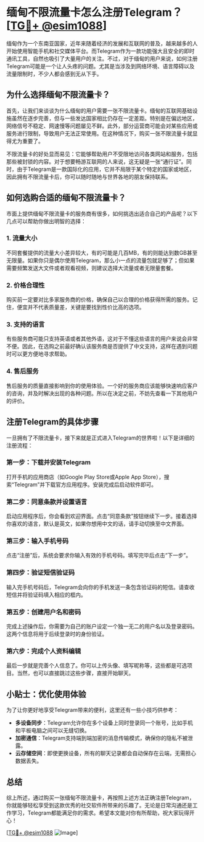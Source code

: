 # 缅甸不限流量卡怎么注册Telegram？[[TG💪+ @esim1088](https://t.me/s/esim1088)]

缅甸作为一个东南亚国家，近年来随着经济的发展和互联网的普及，越来越多的人开始使用智能手机和社交媒体平台。而Telegram作为一款功能强大且安全的即时通讯工具，自然也吸引了大量用户的关注。不过，对于缅甸的用户来说，如何注册Telegram可能是一个让人头疼的问题。尤其是当涉及到网络环境、语言障碍以及流量限制时，不少人都会感到无从下手。

## 为什么选择缅甸不限流量卡？

首先，让我们来谈谈为什么缅甸的用户需要一张不限流量卡。缅甸的互联网基础设施虽然在逐步完善，但与一些发达国家相比仍存在一定差距。特别是在偏远地区，网络信号不稳定、网速慢等问题屡见不鲜。此外，部分运营商可能会对某些应用或服务进行限制，导致用户无法正常使用。在这种情况下，购买一张不限流量卡就显得尤为重要了。

不限流量卡的好处显而易见：它能够帮助用户不受限地访问各类网站和服务，包括那些被封锁的内容。对于想要畅游互联网的人来说，这无疑是一张“通行证”。同时，由于Telegram是一款国际化的应用，它并不局限于某个特定的国家或地区，因此拥有不限流量卡后，你可以随时随地与世界各地的朋友保持联系。

## 如何选购合适的缅甸不限流量卡？

市面上提供缅甸不限流量卡的服务商有很多，如何挑选出适合自己的产品呢？以下几点可以帮助你做出明智的选择：

### 1. **流量大小**
   不同套餐提供的流量大小差异较大，有的可能是几百MB，有的则能达到数GB甚至无限量。如果你只是偶尔使用Telegram，那么小一点的流量包就足够了；但如果需要频繁发送大文件或者观看视频，则建议选择大流量或者无限量套餐。

### 2. **价格合理性**
   购买前一定要对比多家服务商的价格，确保自己以合理的价格获得所需的服务。记住，便宜并不代表质量差，关键是要找到性价比高的选项。

### 3. **支持的语言**
   有些服务商可能只支持英语或者其他外语，这对于不懂这些语言的用户来说会非常不便。因此，在选购之前最好确认该服务商是否提供了中文支持，这样在遇到问题时可以更方便地寻求帮助。

### 4. **售后服务**
   售后服务的质量直接影响到你的使用体验。一个好的服务商应该能够快速响应客户的咨询，并及时解决出现的各种问题。所以在决定之前，不妨先查看一下其他用户的评价。

## 注册Telegram的具体步骤

一旦拥有了不限流量卡，接下来就是正式进入Telegram的世界啦！以下是详细的注册流程：

### 第一步：下载并安装Telegram
   打开手机的应用商店（如Google Play Store或Apple App Store），搜索“Telegram”并下载官方应用程序。安装完成后启动软件即可。

### 第二步：同意条款并设置语言
   启动应用程序后，你会看到欢迎界面。点击“同意条款”按钮继续下一步。接着选择你喜欢的语言，默认是英文，如果你想用中文的话，请手动切换至中文界面。

### 第三步：输入手机号码
   点击“注册”后，系统会要求你输入有效的手机号码。填写完毕后点击“下一步”。

### 第四步：验证短信验证码
   输入完手机号码后，Telegram会向你的手机发送一条包含验证码的短信。请查收短信并将验证码填入相应的框内。

### 第五步：创建用户名和密码
   完成上述操作后，你需要为自己的账户设定一个独一无二的用户名以及登录密码。这两个信息将用于后续登录时的身份验证。

### 第六步：完成个人资料编辑
   最后一步就是完善个人信息了。你可以上传头像、填写昵称等，这些都是可选项目。当然，也可以直接跳过这些步骤，直接开始聊天。

## 小贴士：优化使用体验

为了让你更好地享受Telegram带来的便利，这里还有一些小技巧供参考：

- **多设备同步**：Telegram允许你在多个设备上同时登录同一个账号，比如手机和平板电脑之间可以无缝切换。
- **加密通信**：Telegram支持端到端加密的消息传输模式，确保你的隐私不被泄露。
- **云存储空间**：即使更换设备，所有的聊天记录都会自动保存在云端，无需担心数据丢失。

## 总结

综上所述，通过购买一张缅甸不限流量卡，再按照上述方法正确注册Telegram，你就能够轻松享受到这款优秀的社交软件所带来的乐趣了。无论是日常沟通还是工作学习，Telegram都能满足你的需求。希望本文能对你有所帮助，祝大家玩得开心！

[[TG💪+ @esim1088](https://t.me/s/esim1088) ![Image](https://i.postimg.cc/4NQfJmqS/Snipaste-2025-05-13-00-14-12.png)]